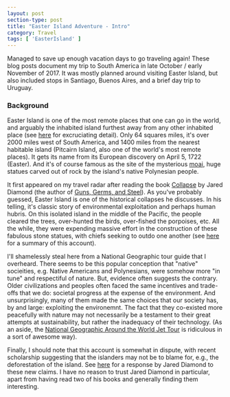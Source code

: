 ```yaml
---
layout: post
section-type: post
title: "Easter Island Adventure - Intro"
category: Travel
tags: [ 'EasterIsland' ]
---
```


Managed to save up enough vacation days to go traveling again! These blog posts document
my trip to South America in late October / early November of 2017.
It was mostly planned around visiting Easter Island, but also included
stops in Santiago, Buenos Aires, and a brief day trip to Uruguay.

### Background

Easter Island is one of the most remote places that one can go in the world, and arguably
the inhabited island furthest away from any other inhabited place
(see [here](https://en.wikipedia.org/wiki/Extreme_points_of_Earth#Remoteness) for excruciating detail).
Only 64 squares miles, it's over 2000 miles west of South America, and 1400 miles from the nearest
habitable island (Pitcairn Island, also one of the world's most remote places). It gets its name
from its European discovery on April 5, 1722 (Easter). And it's of course
famous as the site of the mysterious [moai](https://en.wikipedia.org/wiki/Moai),
huge statues carved out of rock by the island's native Polynesian people. 

It first appeared on my travel radar after reading the book
[Collapse](https://www.goodreads.com/book/show/475.Collapse)
by Jared Diamond (the author of [Guns, Germs, and Steel](https://www.goodreads.com/book/show/1842.Guns_Germs_and_Steel)).
As you've probably guessed, Easter Island is one of the historical collapses he discusses.
In his telling, it's classic story of environmental exploitation and perhaps human hubris.
On this isolated island in the middle of the Pacific, the people cleared the trees,
over-hunted the birds, over-fished the porpoises, etc. All the while, they were expending
massive effort in the construction of these fabulous stone statues, with chiefs seeking
to outdo one another (see [here](http://discovermagazine.com/1995/aug/eastersend543) for a summary
of this account).

I'll shamelessly steal here from a National Geographic tour guide that I overheard.
There seems to be this popular conception that "native" socieities, e.g.
Native Americans and Polynesians, were somehow more "in tune" and
respectiful of nature. But, evidence often suggests the contrary.
Older civilizations and peoples often faced the same incentives and trade-offs that we do:
societal progress at the expense of the environment. And unsurprisingly,
many of them made the same choices that our society has, by and large: exploiting the environemnt. 
The fact that they co-existed more peacefully with nature may not necessarily be a testament to their
great attempts at sustainability, but rather the inadequacy of their technology.
(As an aside, the
[National Geographic Around the World Jet Tour](http://www.nationalgeographicexpeditions.com/expeditions/around-the-world-jet-tour/detail)
is ridiculous in a sort of awesome way).

Finally, I should note that this account is somewhat in dispute, with recent scholarship
suggesting that the islanders may not be to blame for, e.g., the deforestation of the island.
See [here](http://www.marklynas.org/2011/09/the-myths-of-easter-island-jared-diamond-responds/)
for a response by Jared Diamond to these new claims. I have no reason to trust Jared Diamond
in particular, apart from having read two of his books and generally finding them interesting.
